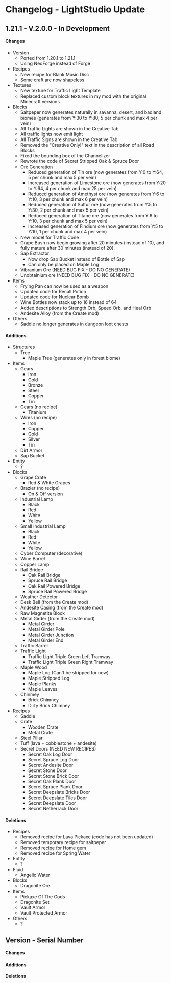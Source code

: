 # Changelog - LightStudio Update

## 1.21.1 - V.2.0.0 - In Development

#### Changes
   - Version
      - Ported from 1.20.1 to 1.21.1
      - Using NeoForge instead of Forge
   - Recipes
      - New recipe for Blank Music Disc
      - Some craft are now shapeless
   - Textures
      - New texture for Traffic Light Template
      - Replaced custom block textures in my mod with the original Minecraft versions
   - Blocks
      - Saltpeper now generates naturally in savanna, desert, and badland biomes (generates from Y:30 to Y:80, 5 per chunk and max 4 per vein)
      - All Traffic Lights are shown in the Creative Tab
      - All traffic lights now emit light
      - All Traffic Signs are shown in the Creative Tab
      - Removed the "Creative Only!" text in the description of all Road Blocks
      - Fixed the bounding box of the Channelizer
      - Rewrote the code of Secret Stripped Oak & Spruce Door
      - Ore Generation
         - Reduced generation of Tin ore (now generates from Y:0 to Y:64, 5 per chunk and max 5 per vein)
         - Increased generation of Limestone ore (now generates from Y:20 to Y:64, 4 per chunk and max 25 per vein)
         - Reduced generation of Amethyst ore (now generates from Y:6 to Y:10, 3 per chunk and max 6 per vein)
         - Reduced generation of Sulfur ore (now generates from Y:5 to Y:30, 2 per chunk and max 5 per vein)
         - Reduced generation of Titane ore (now generates from Y:6 to Y:10, 3 per chunk and max 5 per vein)
         - Increased generation of Findium ore (now generates from Y:5 to Y:10, 1 per chunk and max 4 per vein)
      - New model for Traffic Cone
      - Grape Bush now begin growing after 20 minutes (instead of 10), and fully mature after 30 minutes (instead of 20).
      - Sap Extractor
         - Now drop Sap Bucket instead of Bottle of Sap
         - Can only be placed on Maple Log
      - Vibranium Ore (NEED BUG FIX - DO NO GENERATE)
      - Unobtainium ore (NEED BUG FIX - DO NO GENERATE)
   - Items
      - Frying Pan can now be used as a weapon
      - Updated code for Recall Potion
      - Updated code for Nuclear Bomb
      - Wine Bottles now stack up to 16 instead of 64
      - Added descriptions to Strength Orb, Speed Orb, and Heal Orb
      - Andesite Alloy (from the Create mod)
   - Others
      - Saddle no longer generates in dungeon loot chests

#### Additions
   - Structures
      - Tree
         - Maple Tree (generetes only in forest biome)
   - Items
      - Gears
         - Iron
         - Gold
         - Bronze
         - Steel
         - Copper
         - Tin
      - Gears (no recipe)
         - Titanium
      - Wires (no recipe)
         - Iron
         - Copper
         - Gold
         - Silver
         - Tin
      - Dirt Armor
      - Sap Bucket
   - Entity
      - ?
   - Blocks
      - Grape Crate
         - Red & White Grapes
      - Brazier (no recipe)
         - On & Off version
      - Industrial Lamp
         - Black
         - Red
         - White
         - Yellow
      - Small Industrial Lamp
         - Black
         - Red
         - White
         - Yellow
      - Cyber Computer (decorative)
      - Wine Barrel
      - Copper Lamp
      - Rail Bridge
         - Oak Rail Bridge
         - Spruce Rail Bridge
         - Oak Rail Powered Bridge
         - Spruce Rail Powered Bridge
      - Weather Detector
      - Desk Bell (from the Create mod)
      - Andesite Casing (from the Create mod)
      - Raw Magnetite Block
      - Metal Girder (from the Create mod)
         - Metal Girder
         - Metal Girder Pole
         - Metal Girder Junction
         - Metal Girder End
      - Traffic Barrel
      - Traffic Light
         - Traffic Light Triple Green Left Tramway
         - Traffic Light Triple Green Right Tramway
      - Maple Wood
         - Maple Log (Can't be stripped for now)
         - Maple Stripped Log
         - Maple Planks
         - Maple Leaves
      - Chinmey
         - Brick Chimney
         - Dirty Brick Chimney
   - Recipes
      - Saddle
      - Crate
         - Wooden Crate
         - Metal Crate
      - Steel Pillar
      - Tuff (lava + cobblestone + andesite)
      - Secret Doors (NEED NEW RECIPES)
         - Secret Oak Log Door
         - Secret Spruce Log Door
         - Secret Andesite Door
         - Secret Stone Door
         - Secret Stone Brick Door
         - Secret Oak Plank Door
         - Secret Spruce Plank Door
         - Secret Deepslate Bricks Door
         - Secret Deepslate Tiles Door
         - Secret Deepslate Door
         - Secret Netherrack Door

#### Deletions
   - Recipes
      - Removed recipe for Lava Pickaxe (code has not been updated)
      - Removed temporary recipe for saltpeper
      - Removed recipe for Home gem
      - Removed recipe for Spring Water
   - Entity   
      - ?
   - Fluid
      - Angelic Water
   - Blocks  
      - Dragonite Ore
   - Items   
      - Pickaxe Of The Gods
      - Dragonite Set
      - Vault Armor
      - Vault Protected Armor
   - Others
      - ?

## Version -  Serial Number

#### Changes

#### Additions

#### Deletions